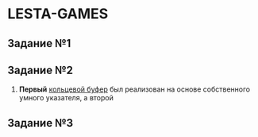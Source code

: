 # LESTA-GAMES

## Задание №1

## Задание №2

1) **Первый** [кольцевой буфер](https://github.com/lookatme777/lesta-games/tree/main/ringbuffer/ringbuffer) был реализован на основе собственного умного указателя, а второй 

## Задание №3

